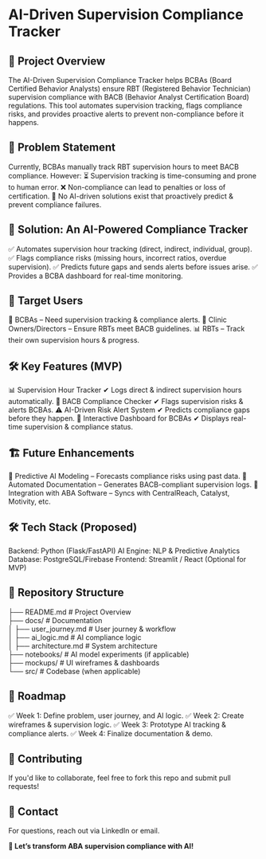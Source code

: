 # AI-Driven Supervision Compliance Tracker

## 📌 Project Overview
The AI-Driven Supervision Compliance Tracker helps BCBAs (Board Certified Behavior Analysts) ensure RBT (Registered Behavior Technician) supervision compliance with BACB (Behavior Analyst Certification Board) regulations.
This tool automates supervision tracking, flags compliance risks, and provides proactive alerts to prevent non-compliance before it happens.

## 🎯 Problem Statement
Currently, BCBAs manually track RBT supervision hours to meet BACB compliance. However:
⏳ Supervision tracking is time-consuming and prone to human error.
❌ Non-compliance can lead to penalties or loss of certification.
🤖 No AI-driven solutions exist that proactively predict & prevent compliance failures.

## 🚀 Solution: An AI-Powered Compliance Tracker
✅ Automates supervision hour tracking (direct, indirect, individual, group).
✅ Flags compliance risks (missing hours, incorrect ratios, overdue supervision).
✅ Predicts future gaps and sends alerts before issues arise.
✅ Provides a BCBA dashboard for real-time monitoring.

## 👥 Target Users
🎯 BCBAs – Need supervision tracking & compliance alerts.
🏥 Clinic Owners/Directors – Ensure RBTs meet BACB guidelines.
📊 RBTs – Track their own supervision hours & progress.

## 🛠️ Key Features (MVP)
📊 Supervision Hour Tracker
     ✔ Logs direct & indirect supervision hours automatically.
🚦 BACB Compliance Checker
    ✔ Flags supervision risks & alerts BCBAs.
⚠️ AI-Driven Risk Alert System
    ✔ Predicts compliance gaps before they happen.
📌 Interactive Dashboard for BCBAs
    ✔ Displays real-time supervision & compliance status.

## 🏗️ Future Enhancements
🔮 Predictive AI Modeling – Forecasts compliance risks using past data.
📜 Automated Documentation – Generates BACB-compliant supervision logs.
🔗 Integration with ABA Software – Syncs with CentralReach, Catalyst, Motivity, etc.

## 🛠️ Tech Stack (Proposed)
Backend: Python (Flask/FastAPI)
AI Engine: NLP & Predictive Analytics
Database: PostgreSQL/Firebase
Frontend: Streamlit / React (Optional for MVP)

## 📌 Repository Structure

├── README.md              # Project Overview  
├── docs/                  # Documentation  
│   ├── user_journey.md    # User journey & workflow  
│   ├── ai_logic.md        # AI compliance logic  
│   ├── architecture.md    # System architecture  
├── notebooks/             # AI model experiments (if applicable)  
├── mockups/               # UI wireframes & dashboards  
└── src/                   # Codebase (when applicable)  

## 📅 Roadmap
✅ Week 1: Define problem, user journey, and AI logic.
✅ Week 2: Create wireframes & supervision logic.
✅ Week 3: Prototype AI tracking & compliance alerts.
✅ Week 4: Finalize documentation & demo.

## 🤝 Contributing
If you'd like to collaborate, feel free to fork this repo and submit pull requests!

## 📧 Contact
For questions, reach out via LinkedIn or email.

**🚀 Let’s transform ABA supervision compliance with AI!**



